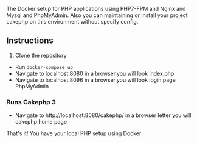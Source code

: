 The Docker setup for PHP applications using PHP7-FPM and Nginx and Mysql and PhpMyAdmin.
Also you can maintaining or install your project cakephp on this environment without specify config.

## Instructions
1. Clone the repository
* Run `docker-compose up`
* Navigate to localhost:8080 in a browser.you will look index.php
* Navigate to localhost:8096 in a browser.you will look login page PhpMyAdmin

### Runs Cakephp 3
* Navigate to http://localhost:8080/cakephp/ in a browser letter you will cakephp home page 

That's it! You have your local PHP setup using Docker
